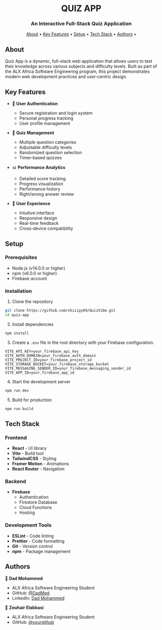 <h1 align="center">QUIZ APP</h1>
<h3 align="center">An Interactive Full-Stack Quiz Application</h3>

<p align="center">
  <a href="#about">About</a> •
  <a href="#key-features">Key Features</a> •
  <a href="#setup">Setup</a> •
  <a href="#tech-stack">Tech Stack</a> •
  <a href="#authors">Authors</a> •
</p>

## About

Quiz App is a dynamic, full-stack web application that allows users to test their knowledge across various subjects and difficulty levels. Built as part of the ALX Africa Software Engineering program, this project demonstrates modern web development practices and user-centric design.

## Key Features

- 🔐 **User Authentication**
  - Secure registration and login system
  - Personal progress tracking
  - User profile management

- 📝 **Quiz Management**
  - Multiple question categories
  - Adjustable difficulty levels
  - Randomized question selection
  - Timer-based quizzes

- 📊 **Performance Analytics**
  - Detailed score tracking
  - Progress visualization
  - Performance history
  - Right/wrong answer review

- 🎨 **User Experience**
  - Intuitive interface
  - Responsive design
  - Real-time feedback
  - Cross-device compatibility

## Setup

### Prerequisites

- Node.js (v14.0.0 or higher)
- npm (v6.0.0 or higher)
- Firebase account

### Installation

1. Clone the repository
```bash
git clone https://github.com/skiiipy69/QuizVibe.git
cd quiz-app
```

2. Install dependencies
```bash
npm install
```

3. Create a `.env` file in the root directory with your Firebase configuration:
```env
VITE_API_KEY=your_firebase_api_key
VITE_AUTH_DOMAIN=your_firebase_auth_domain
VITE_PROJECT_ID=your_firebase_project_id
VITE_STORAGE_BUCKET=your_firebase_storage_bucket
VITE_MESSAGING_SENDER_ID=your_firebase_messaging_sender_id
VITE_APP_ID=your_firebase_app_id
```

4. Start the development server
```bash
npm run dev
```

5. Build for production
```bash
npm run build
```

## Tech Stack

### Frontend
- **React** - UI library
- **Vite** - Build tool
- **TailwindCSS** - Styling
- **Framer Motion** - Animations
- **React Router** - Navigation

### Backend
- **Firebase**
  - Authentication
  - Firestore Database
  - Cloud Functions
  - Hosting

### Development Tools
- **ESLint** - Code linting
- **Prettier** - Code formatting
- **Git** - Version control
- **npm** - Package management

## Authors

👤 **Dad Mohammed**
- ALX Africa Software Engineering Student
- GitHub: [@DadMed](https://github.com/DadMed)
- LinkedIn: [Dad Mohammed](https://www.linkedin.com/in/dad-mohammed/)

👤 **Zouhair Elabbasi**
- ALX Africa Software Engineering Student
- GitHub: [@yourgithub](https://github.com/skiiipy69)

